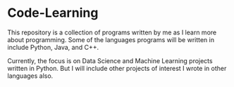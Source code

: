 # Code-Learning
This repository is a collection of programs written by me as I learn more about programming. Some of the languages programs will be written in include Python, Java, and C++.

Currently, the focus is on Data Science and Machine Learning projects written in Python. But I will include other projects of interest I wrote in other languages also.
